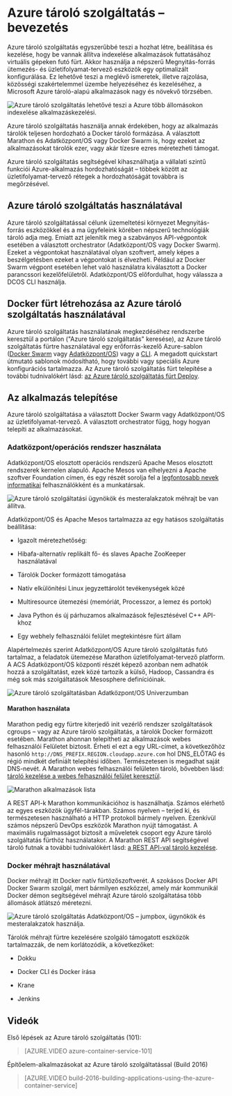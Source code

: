 <properties
   pageTitle="Azure tároló szolgáltatás – bevezetés |} Microsoft Azure"
   description="Azure tároló szolgáltatás megoldást létrehozását, beállítása és kezelése, hogy be vannak állítva indexelése alkalmazások futtatásához virtuális gépeken futó fürt egyszerűsítése érdekében."
   services="container-service"
   documentationCenter=""
   authors="rgardler"
   manager="timlt"
   editor=""
   tags="acs, azure-container-service"
   keywords="Docker, a tárolók, Micro-szolgáltatások, Mesos, Azure"/>

<tags
   ms.service="container-service"
   ms.devlang="na"
   ms.topic="article"
   ms.tgt_pltfrm="na"
   ms.workload="na"
   ms.date="09/13/2016"
   ms.author="rogardle"/>

# <a name="azure-container-service-introduction"></a>Azure tároló szolgáltatás – bevezetés

Azure tároló szolgáltatás egyszerűbbé teszi a hozhat létre, beállítása és kezelése, hogy be vannak állítva indexelése alkalmazások futtatásához virtuális gépeken futó fürt. Akkor használja a népszerű Megnyitás-forrás ütemezés- és üzletifolyamat-tervező eszközök egy optimalizált konfigurálása. Ez lehetővé teszi a meglévő ismeretek, illetve rajzolása, közösségi szakértelemmel üzembe helyezéséhez és kezeléséhez, a Microsoft Azure tároló-alapú alkalmazások nagy és növekvő törzsében.


![Azure tároló szolgáltatás lehetővé teszi a Azure több állomásokon indexelése alkalmazáskezelési.](./media/acs-intro/acs-cluster.png)


Azure tároló szolgáltatás használja annak érdekében, hogy az alkalmazás tárolók teljesen hordozható a Docker tároló formázása. A választott Marathon és Adatközpont/OS vagy Docker Swarm is, hogy ezeket az alkalmazásokat tárolók ezer, vagy akár tízesre ezres méretezheti támogat.

Azure tároló szolgáltatás segítségével kihasználhatja a vállalati szintű funkciói Azure-alkalmazás hordozhatóságát – többek között az üzletifolyamat-tervező rétegek a hordozhatóságát továbbra is megőrzésével.

<a name="using-azure-container-service"></a>Azure tároló szolgáltatás használatával
-----------------------------

Azure tároló szolgáltatással célunk üzemeltetési környezet Megnyitás-forrás eszközökkel és a ma ügyfeleink körében népszerű technológiák tároló adja meg. Emiatt azt jelenítik meg a szabványos API-végpontok esetében a választott orchestrator (Adatközpont/OS vagy Docker Swarm). Ezeket a végpontokat használatával olyan szoftvert, amely képes a beszélgetésben ezeket a végpontokat is élvezheti. Például az Docker Swarm végpont esetében lehet való használatra kiválasztott a Docker parancssori kezelőfelületről. Adatközpont/OS előfordulhat, hogy válassza a DCOS CLI használja.

<a name="creating-a-docker-cluster-by-using-azure-container-service"></a>Docker fürt létrehozása az Azure tároló szolgáltatás használatával
-------------------------------------------------------

Azure tároló szolgáltatás használatának megkezdéséhez rendszerbe keresztül a portálon ("Azure tároló szolgáltatás" keresése), az Azure tároló szolgáltatás fürtre használatával egy erőforrás-kezelő Azure-sablon ([Docker Swarm](https://github.com/Azure/azure-quickstart-templates/tree/master/101-acs-swarm) vagy [Adatközpont/OS](https://github.com/Azure/azure-quickstart-templates/tree/master/101-acs-dcos)) vagy a [CLI](/documentation/articles/xplat-cli-install/). A megadott quickstart útmutató sablonok módosítható, hogy további vagy speciális Azure konfigurációs tartalmazza. Az Azure tároló szolgáltatás fürt telepítése a további tudnivalókért lásd: [az Azure tároló szolgáltatás fürt Deploy](container-service-deployment.md).

<a name="deploying-an-application"></a>Az alkalmazás telepítése
------------------------

Azure tároló szolgáltatása a választott Docker Swarm vagy Adatközpont/OS az üzletifolyamat-tervező. A választott orchestrator függ, hogy hogyan telepíti az alkalmazásokat.

### <a name="using-dcos"></a>Adatközpont/operációs rendszer használata

Adatközpont/OS elosztott operációs rendszerű Apache Mesos elosztott rendszerek kernelen alapuló. Apache Mesos van elhelyezni a Apache szoftver Foundation címen, és egy részét sorolja fel a [legfontosabb nevek informatikai](http://mesos.apache.org/documentation/latest/powered-by-mesos/) felhasználókként és a munkatársak.

![Azure tároló szolgáltatási ügynökök és mesteralakzatok méhrajt be van állítva.](media/acs-intro/dcos.png)

Adatközpont/OS és Apache Mesos tartalmazza az egy hatásos szolgáltatás beállítása:

-   Igazolt méretezhetőség:

-   Hibafa-alternatív replikált fő- és slaves Apache ZooKeeper használatával

-   Tárolók Docker formázott támogatása

-   Natív elkülönítési Linux jegyzettárolót tevékenységek közé

-   Multiresource ütemezési (memóriát, Processzor, a lemez és portok)

-   Java Python és új párhuzamos alkalmazások fejlesztésével C++ API-khoz

-   Egy webhely felhasználói felület megtekintésre fürt állam

Alapértelmezés szerint Adatközpont/OS Azure tároló szolgáltatás futó tartalmaz, a feladatok ütemezése Marathon üzletifolyamat-tervező platform. A ACS Adatközpont/OS központi részét képező azonban nem adhatók hozzá a szolgáltatást, ezek közé tartozik a külső, Hadoop, Cassandra és még sok más szolgáltatások Mesosphere definícióinak.

![Azure tároló szolgáltatásban Adatközpont/OS Univerzumban](media/dcos/universe.png)

#### <a name="using-marathon"></a>Marathon használata

Marathon pedig egy fürtre kiterjedő init vezérlő rendszer szolgáltatások cgroups – vagy az Azure tároló szolgáltatás, a tárolók Docker formázott esetében. Marathon ahonnan telepítheti az alkalmazások webes felhasználói Felületet biztosít. Érheti el ezt a egy URL-címet, a következőhöz hasonló `http://DNS_PREFIX.REGION.cloudapp.azure.com` hol DNS\_ELŐTAG és régió mindkét definiált telepítési időben. Természetesen is megadhat saját DNS-nevét. A Marathon webes felhasználói felületen tároló, bővebben lásd: [tároló kezelése a webes felhasználói felület keresztül](container-service-mesos-marathon-ui.md).

![Marathon alkalmazások lista](media/dcos/marathon-applications-list.png)

A REST API-k Marathon kommunikációhoz is használhatja. Számos elérhető az egyes eszközök ügyfél-tárakban. Számos nyelven – terjed ki, és természetesen használható a HTTP protokoll bármely nyelven. Ezenkívül számos népszerű DevOps eszközök Marathon nyújt támogatást. A maximális rugalmasságot biztosít a műveletek csoport egy Azure tároló szolgáltatás fürthöz használatakor. A Marathon REST API segítségével tároló futnak a további tudnivalókért lásd: [a REST API-val tároló kezelése](container-service-mesos-marathon-rest.md).

### <a name="using-docker-swarm"></a>Docker méhrajt használatával

Docker méhrajt itt Docker natív fürtözőszoftverét. A szokásos Docker API Docker Swarm szolgál, mert bármilyen eszközzel, amely már kommunikál Docker démon segítségével méhrajt Azure tároló szolgáltatása több állomások átlátszó méretezni.

![Azure tároló szolgáltatás Adatközpont/OS – jumpbox, ügynökök és mesteralakzatok használja.](media/acs-intro/acs-swarm2.png)

Tárolók méhrajt fürtre kezelésére szolgáló támogatott eszközök tartalmazzák, de nem korlátozódik, a következőket:

-   Dokku

-   Docker CLI és Docker írása

-   Krane

-   Jenkins

<a name="videos"></a>Videók
------

Első lépések az Azure tároló szolgáltatás (101):  

> [AZURE.VIDEO azure-container-service-101]

Építőelem-alkalmazásokat az Azure tároló szolgáltatással (Build 2016)

> [AZURE.VIDEO build-2016-building-applications-using-the-azure-container-service]
